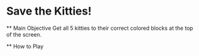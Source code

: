 Save the Kitties!
===============================

** Main Objective
Get all 5 kitties to their correct colored blocks at the top of the screen.

** How to Play

